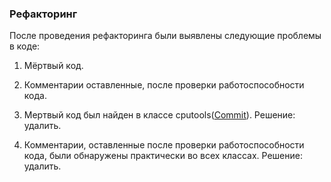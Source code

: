 ### Рефакторинг

После проведения рефакторинга были выявлены следующие проблемы в коде:

1. Мёртвый код.
2. Комментарии оставленные, после проверки работоспособности кода.

1. Мертвый код был найден в классе cputools([Commit](https://github.com/v4rgon/course-project-tritpo/commit/7c275efeaf168841135eb6f164f03212a004e590)).
Решение: удалить.

2. Комментарии, оставленные после проверки работоспособности кода, были обнаружены практически во всех классах.
Решение: удалить.
